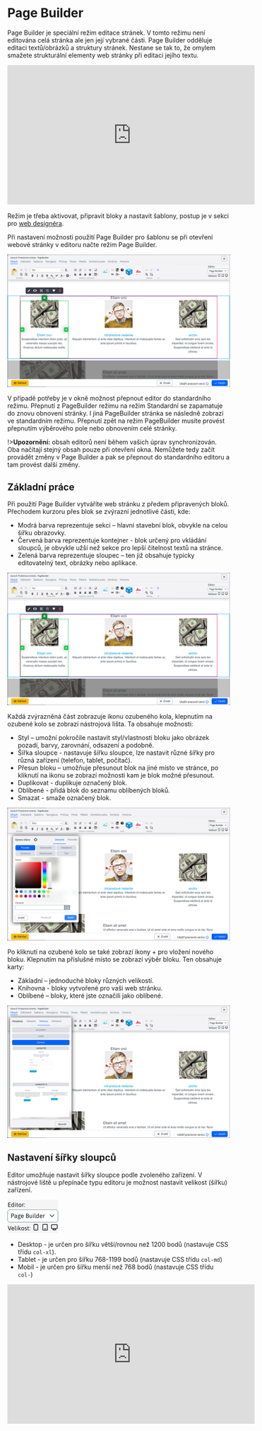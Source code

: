# Page Builder

Page Builder je speciální režim editace stránek. V tomto režimu není editována celá stránka ale jen její vybrané části. Page Builder odděluje editaci textů/obrázků a struktury stránek. Nestane se tak to, že omylem smažete strukturální elementy web stránky při editaci jejího textu.

<div class="video-container">
  <iframe width="560" height="315" src="https://www.youtube.com/embed/ieaNWY57Exc" title="YouTube video player" frameborder="0" allow="accelerometer; autoplay; clipboard-write; encrypted-media; gyroscope; picture-in-picture" allowfullscreen></iframe>
</div>

Režim je třeba aktivovat, připravit bloky a nastavit šablony, postup je v sekci pro [web designéra](../../frontend/page-builder/README.md).

Při nastavení možnosti použití Page Builder pro šablonu se při otevření webové stránky v editoru načte režim Page Builder.

![](pagebuilder.png)

V případě potřeby je v okně možnost přepnout editor do standardního režimu. Přepnutí z PageBuilder režimu na režim Standardní se zapamatuje do znovu obnovení stránky. I jiná PageBuilder stránka se následně zobrazí ve standardním režimu. Přepnutí zpět na režim PageBuilder musíte provést přepnutím výběrového pole nebo obnovením celé stránky.

!>**Upozornění:** obsah editorů není během vašich úprav synchronizován. Oba načítají stejný obsah pouze při otevření okna. Nemůžete tedy začít provádět změny v Page Builder a pak se přepnout do standardního editoru a tam provést další změny.

## Základní práce

Při použití Page Builder vytváříte web stránku z předem připravených bloků. Přechodem kurzoru přes blok se zvýrazní jednotlivé části, kde:
- Modrá barva reprezentuje sekci – hlavní stavební blok, obvykle na celou šířku obrazovky.
- Červená barva reprezentuje kontejner - blok určený pro vkládání sloupců, je obvykle užší než sekce pro lepší čitelnost textů na stránce.
- Zelená barva reprezentuje sloupec – ten již obsahuje typicky editovatelný text, obrázky nebo aplikace.

![](pagebuilder.png)

Každá zvýrazněná část zobrazuje ikonu ozubeného kola, klepnutím na ozubené kolo se zobrazí nástrojová lišta. Ta obsahuje možnosti:
- Styl – umožní pokročile nastavit styl/vlastnosti bloku jako obrázek pozadí, barvy, zarovnání, odsazení a podobně.
- Šířka sloupce - nastavuje šířku sloupce, lze nastavit různé šířky pro různá zařízení (telefon, tablet, počítač).
- Přesun bloku – umožňuje přesunout blok na jiné místo ve stránce, po kliknutí na ikonu se zobrazí možnosti kam je blok možné přesunout.
- Duplikovat - duplikuje označený blok.
- Oblíbené - přidá blok do seznamu oblíbených bloků.
- Smazat - smaže označený blok.

![](pagebuilder-style.png)

Po kliknutí na ozubené kolo se také zobrazí ikony + pro vložení nového bloku. Klepnutím na příslušné místo se zobrazí výběr bloku. Ten obsahuje karty:
- Základní – jednoduché bloky různých velikostí.
- Knihovna - bloky vytvořené pro vaši web stránku.
- Oblíbené – bloky, které jste označili jako oblíbené.

![](pagebuilder-library.png)

## Nastavení šířky sloupců

Editor umožňuje nastavit šířky sloupce podle zvoleného zařízení. V nástrojové liště u přepínače typu editoru je možnost nastavit velikost (šířku) zařízení.

![](pagebuilder-switcher.png)

- Desktop - je určen pro šířku větší/rovnou než 1200 bodů (nastavuje CSS třídu `col-xl`).
- Tablet - je určen pro šířku 768-1199 bodů (nastavuje CSS třídu `col-md`)
- Mobil - je určen pro šířku menší než 768 bodů (nastavuje CSS třídu `col-`)

<div class="video-container">
  <iframe width="560" height="315" src="https://www.youtube.com/embed/aru-B1vxReo" title="YouTube video player" frameborder="0" allow="accelerometer; autoplay; clipboard-write; encrypted-media; gyroscope; picture-in-picture" allowfullscreen></iframe>
</div>
